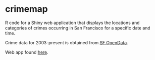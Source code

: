 # crimemap
R code for a Shiny web application that displays the locations and categories of crimes occurring in San Francisco for a specific date and time.

Crime data for 2003-present is obtained from [SF OpenData](https://data.sfgov.org/).

Web app found [here](https://kcschuster.shinyapps.io/crimemap/).

